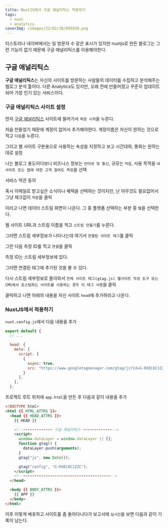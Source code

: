 ```yaml
---
title: NuxtJS에서 구글 애널리틱스 적용하기
tags:
  - nuxt
  - analytics
coverImg: /images/22/02/28/095920.png
---
```


티스토리나 네이버에서는 일 방문자 수 같은 표시가 있지만 nuxtjs로 만든 블로그는 그런 기능이 없기 때문에 구글 애널리틱스를 이용해야한다.

<!--more-->

## 구글 애널리틱스

**구글 애널리틱스**는 자신의 사이트를 방문하는 사람들의 데이터를 수집하고 분석해주는 웹로그 분석 툴이다. 다른 Analytics도 있지만, 오래 전에 만들어졌고 꾸준히 업데이트 되어 가장 인기 있는 서비스이다.

### 구글 애널리틱스 사이트 설정

먼저 [구글 애널리틱스](https://analytics.google.com/analytics/web/provision/?authuser=1#/provision) 사이트에 들어가서 `측정 시작`을 누른다.

<post-img src="/images/22/02/28/100850.png"></post-img>

처음 만들었기 때문에 계정이 없어서 추가해야한다. 계정이름은 자신이 원하는 것으로 적고 `다음`을 누른다.

<post-img src="/images/22/02/28/101130.png"></post-img>

그리고 웹 사이트 구분용으로 사용하는 속성을 지정하고 보고 시간대와, 통화는 원하는 데로 설정

<post-img src="/images/22/02/28/101409.png"></post-img>

나는 블로그 용도이다보니 비즈니스 정보는 `인터넷 및 통신`, 규모는 `작음`, 사용 목적을 `내 사이트 또는 앱에 대한 고객 참여도 측정`을 선택

<post-img src="/images/22/02/28/101526.png"></post-img>

서비스 약관 동의

<post-img src="/images/22/02/28/101622.png"></post-img>

혹시 이메일로 받고싶은 소식이나 혜택을 선택하는 것이지만, 난 아무것도 필요없어서 그냥 체크없이 `저장`을 클릭

<post-img src="/images/22/02/28/141025.png"></post-img>

이러고 나면 데이터 스트림 화면이 나온다. 그 중 플랫폼 선택하는 부분 중 `웹`을 선택한다.

<post-img src="/images/22/02/28/101819.png"></post-img>

웹 사이트 URL과 스트림 이름을 적고 `스트림 만들기`를 누른다.

<post-img src="/images/22/02/28/102000.png"></post-img>

그러면 스트림 세부정보가 나타나는데 여기서 `연결된 사이트 태그`를 클릭

<post-img src="/images/22/02/28/161034.png"></post-img>

그런 다음 측정 ID를 적고 `연결`을 클릭

<post-img src="/images/22/02/28/161438.png"></post-img>

측정 ID는 스트림 세부정보에 있다.

<post-img src="/images/22/02/28/161250.png"></post-img>

그러면 연결된 태그에 추가된 것을 볼 수 있다.

<post-img src="/images/22/02/28/164512.png"></post-img>

다시 스트림 세부정보로 돌아와서 `전체 사이트 태그(gtag.js) 웹사이트 작성 도구 또는 CMS에서 호스팅하는 사이트를 사용하는 경우 이 태그 사용`을 클릭

<post-img src="/images/22/02/28/142534.png"></post-img>

클릭하고 나면 아래의 내용을 자신 사이트 `head`에 추가하라고 나온다.

<post-img src="/images/22/02/28/142640.png"></post-img>

### NuxtJS에서 적용하기

`nuxt.config.js`에서 다음 내용을 추가

```js [nuxt.config.js]
export default {
  // ...

  head: {
    meta: [
      script: [
        {
          async: true,
          src: "https://www.googletagmanager.com/gtag/js?id=G-RXEC8C1Z2C",
        }
      ],
    ],
  },
```

프로젝트 루트 위치에 `app.html`을 만든 후 다음과 같이 내용을 추가

```html [app.html]
<!DOCTYPE html>
<html {{ HTML_ATTRS }}>
  <head {{ HEAD_ATTRS }}>
    {{ HEAD }}

    <!--------------- 구글 애널리틱스 --------------->
    <script>
      window.dataLayer = window.dataLayer || [];
      function gtag() {
        dataLayer.push(arguments);
      }
      gtag("js", new Date());

      gtag("config", "G-RXEC8C1Z2C");
    </script>
    <!------------------------------------------->
  </head>

  <body {{ BODY_ATTRS }}>
    {{ APP }}
  </body>
</html>
```

이후 이렇게 배포하고 사이트를 좀 돌아다니다가 보고서에 `실시간`을 보면 다음과 같이 기록이 남는다.

<post-img src="/images/22/02/28/143608.png"></post-img>
